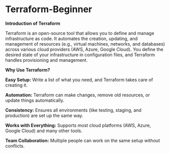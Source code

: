 # Terraform-Beginner
**Introduction of Terraform**

Terraform is an open-source tool that allows you to define and manage infrastructure as code. It automates the creation, updating, and management of resources (e.g., virtual machines, networks, and databases) across various cloud providers (AWS, Azure, Google Cloud). You define the desired state of your infrastructure in configuration files, and Terraform handles provisioning and management.

**Why Use Terraform?**


**Easy Setup:** Write a list of what you need, and Terraform takes care of creating it.

**Automation:** Terraform can make changes, remove old resources, or update things automatically.

**Consistency:** Ensures all environments (like testing, staging, and production) are set up the same way.

**Works with Everything:** Supports most cloud platforms (AWS, Azure, Google Cloud) and many other tools.

**Team Collaboration:** Multiple people can work on the same setup without conflicts.
